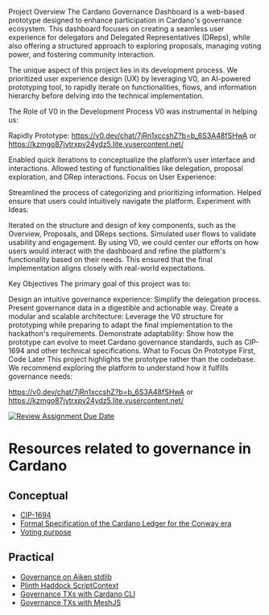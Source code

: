 
Project Overview
The Cardano Governance Dashboard is a web-based prototype designed to enhance participation in Cardano's governance ecosystem. This dashboard focuses on creating a seamless user experience for delegators and Delegated Representatives (DReps), while also offering a structured approach to exploring proposals, managing voting power, and fostering community interaction.

The unique aspect of this project lies in its development process. We prioritized user experience design (UX) by leveraging V0, an AI-powered prototyping tool, to rapidly iterate on functionalities, flows, and information hierarchy before delving into the technical implementation.

The Role of V0 in the Development Process
V0 was instrumental in helping us:

Rapidly Prototype: https://v0.dev/chat/7jRn1xccshZ?b=b_6S3A48fSHwA or https://kzmgo87jvtrxpv24ydz5.lite.vusercontent.net/

Enabled quick iterations to conceptualize the platform’s user interface and interactions.
Allowed testing of functionalities like delegation, proposal exploration, and DRep interactions.
Focus on User Experience:

Streamlined the process of categorizing and prioritizing information.
Helped ensure that users could intuitively navigate the platform.
Experiment with Ideas:

Iterated on the structure and design of key components, such as the Overview, Proposals, and DReps sections.
Simulated user flows to validate usability and engagement.
By using V0, we could center our efforts on how users would interact with the dashboard and refine the platform's functionality based on their needs. This ensured that the final implementation aligns closely with real-world expectations.

Key Objectives
The primary goal of this project was to:

Design an intuitive governance experience:
Simplify the delegation process.
Present governance data in a digestible and actionable way.
Create a modular and scalable architecture:
Leverage the V0 structure for prototyping while preparing to adapt the final implementation to the hackathon's requirements.
Demonstrate adaptability:
Show how the prototype can evolve to meet Cardano governance standards, such as CIP-1694 and other technical specifications.
What to Focus On
Prototype First, Code Later
This project highlights the prototype rather than the codebase. We recommend exploring the platform to understand how it fulfills governance needs:

https://v0.dev/chat/7jRn1xccshZ?b=b_6S3A48fSHwA or https://kzmgo87jvtrxpv24ydz5.lite.vusercontent.net/


[![Review Assignment Due Date](https://classroom.github.com/assets/deadline-readme-button-22041afd0340ce965d47ae6ef1cefeee28c7c493a6346c4f15d667ab976d596c.svg)](https://classroom.github.com/a/gwqsiey-)
# Resources related to governance in Cardano

## Conceptual
- [CIP-1694](https://github.com/cardano-foundation/CIPs/tree/master/CIP-1694#delegated-representatives-dreps)
- [Formal Specification of the Cardano Ledger for the Conway era](https://intersectmbo.github.io/formal-ledger-specifications/pdfs/conway-ledger.pdf)
- [Voting purpose](https://plutus.cardano.intersectmbo.org/docs/working-with-scripts/script-purposes/#voting)

## Practical
- [Governance on Aiken stdlib](https://aiken-lang.github.io/stdlib/cardano/governance.html)
- [Plinth Haddock ScriptContext](https://plutus.cardano.intersectmbo.org/haddock/latest/plutus-ledger-api/PlutusLedgerApi-V3-Contexts.html#t:ScriptPurpose)
- [Governance TXs with Cardano CLI](https://developers.cardano.org/docs/get-started/cardano-cli/governance/)
- [Governance TXs with MeshJS](https://meshjs.dev/apis/txbuilder/governance)
